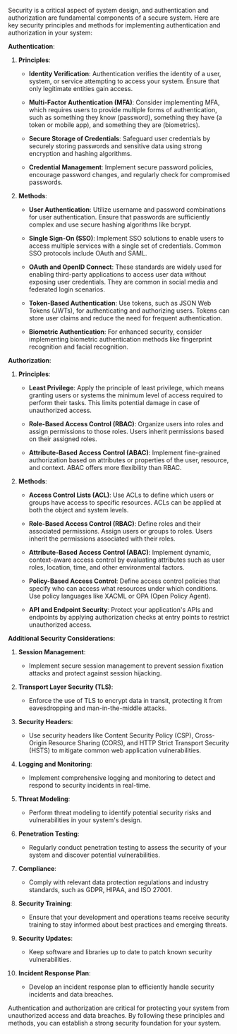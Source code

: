 Security is a critical aspect of system design, and authentication and authorization are fundamental components of a secure system. Here are key security principles and methods for implementing authentication and authorization in your system:

**Authentication**:

1. **Principles**:

   - **Identity Verification**: Authentication verifies the identity of a user, system, or service attempting to access your system. Ensure that only legitimate entities gain access.

   - **Multi-Factor Authentication (MFA)**: Consider implementing MFA, which requires users to provide multiple forms of authentication, such as something they know (password), something they have (a token or mobile app), and something they are (biometrics).

   - **Secure Storage of Credentials**: Safeguard user credentials by securely storing passwords and sensitive data using strong encryption and hashing algorithms.

   - **Credential Management**: Implement secure password policies, encourage password changes, and regularly check for compromised passwords.

2. **Methods**:

   - **User Authentication**: Utilize username and password combinations for user authentication. Ensure that passwords are sufficiently complex and use secure hashing algorithms like bcrypt.

   - **Single Sign-On (SSO)**: Implement SSO solutions to enable users to access multiple services with a single set of credentials. Common SSO protocols include OAuth and SAML.

   - **OAuth and OpenID Connect**: These standards are widely used for enabling third-party applications to access user data without exposing user credentials. They are common in social media and federated login scenarios.

   - **Token-Based Authentication**: Use tokens, such as JSON Web Tokens (JWTs), for authenticating and authorizing users. Tokens can store user claims and reduce the need for frequent authentication.

   - **Biometric Authentication**: For enhanced security, consider implementing biometric authentication methods like fingerprint recognition and facial recognition.

**Authorization**:

1. **Principles**:

   - **Least Privilege**: Apply the principle of least privilege, which means granting users or systems the minimum level of access required to perform their tasks. This limits potential damage in case of unauthorized access.

   - **Role-Based Access Control (RBAC)**: Organize users into roles and assign permissions to those roles. Users inherit permissions based on their assigned roles.

   - **Attribute-Based Access Control (ABAC)**: Implement fine-grained authorization based on attributes or properties of the user, resource, and context. ABAC offers more flexibility than RBAC.

2. **Methods**:

   - **Access Control Lists (ACL)**: Use ACLs to define which users or groups have access to specific resources. ACLs can be applied at both the object and system levels.

   - **Role-Based Access Control (RBAC)**: Define roles and their associated permissions. Assign users or groups to roles. Users inherit the permissions associated with their roles.

   - **Attribute-Based Access Control (ABAC)**: Implement dynamic, context-aware access control by evaluating attributes such as user roles, location, time, and other environmental factors.

   - **Policy-Based Access Control**: Define access control policies that specify who can access what resources under which conditions. Use policy languages like XACML or OPA (Open Policy Agent).

   - **API and Endpoint Security**: Protect your application's APIs and endpoints by applying authorization checks at entry points to restrict unauthorized access.

**Additional Security Considerations**:

1. **Session Management**:
   - Implement secure session management to prevent session fixation attacks and protect against session hijacking.

2. **Transport Layer Security (TLS)**:
   - Enforce the use of TLS to encrypt data in transit, protecting it from eavesdropping and man-in-the-middle attacks.

3. **Security Headers**:
   - Use security headers like Content Security Policy (CSP), Cross-Origin Resource Sharing (CORS), and HTTP Strict Transport Security (HSTS) to mitigate common web application vulnerabilities.

4. **Logging and Monitoring**:
   - Implement comprehensive logging and monitoring to detect and respond to security incidents in real-time.

5. **Threat Modeling**:
   - Perform threat modeling to identify potential security risks and vulnerabilities in your system's design.

6. **Penetration Testing**:
   - Regularly conduct penetration testing to assess the security of your system and discover potential vulnerabilities.

7. **Compliance**:
   - Comply with relevant data protection regulations and industry standards, such as GDPR, HIPAA, and ISO 27001.

8. **Security Training**:
   - Ensure that your development and operations teams receive security training to stay informed about best practices and emerging threats.

9. **Security Updates**:
   - Keep software and libraries up to date to patch known security vulnerabilities.

10. **Incident Response Plan**:
    - Develop an incident response plan to efficiently handle security incidents and data breaches.

Authentication and authorization are critical for protecting your system from unauthorized access and data breaches. By following these principles and methods, you can establish a strong security foundation for your system.